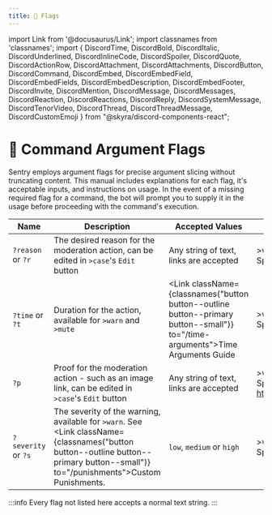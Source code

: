```yaml
---
title: 🚩 Flags
---
```


import Link from '@docusaurus/Link';
import classnames from 'classnames';
import { DiscordTime, DiscordBold, DiscordItalic, DiscordUnderlined, DiscordInlineCode, DiscordSpoiler, DiscordQuote, DiscordActionRow, DiscordAttachment, DiscordAttachments, DiscordButton, DiscordCommand, DiscordEmbed, DiscordEmbedField, DiscordEmbedFields, DiscordEmbedDescription, DiscordEmbedFooter, DiscordInvite, DiscordMention, DiscordMessage, DiscordMessages, DiscordReaction, DiscordReactions, DiscordReply, DiscordSystemMessage, DiscordTenorVideo, DiscordThread, DiscordThreadMessage, DiscordCustomEmoji } from "@skyra/discord-components-react";

# 🚩 Command Argument Flags
Sentry employs argument flags for precise argument slicing without truncating content. This manual includes explanations for each flag, it's acceptable inputs, and instructions on usage. In the event of a missing required flag for a command, the bot will prompt you to supply it in the usage before proceeding with the command's execution.

Name | Description | Accepted Values | Example
--- | --- | --- | --- |
`?reason` or `?r` | The desired reason for the moderation action, can be edited in `>case`'s `Edit` button | Any string of text, links are accepted | <DiscordMessages><DiscordMessage>&gt;warn <DiscordMention>vNziie--</DiscordMention> ?r Spamming</DiscordMessage></DiscordMessages>
`?time` or `?t` | Duration for the action, available for `>warn` and `>mute` | <Link className={classnames("button button--outline button--primary button--small")} to="/time-arguments">Time Arguments Guide</Link> | <DiscordMessages><DiscordMessage>&gt;warn <DiscordMention>vNziie--</DiscordMention> ?r Spamming ?t 12h</DiscordMessage></DiscordMessages>
`?p` | Proof for the moderation action - such as an image link, can be edited in `>case`'s `Edit` button | Any string of text, links are accepted | <DiscordMessages><DiscordMessage>&gt;warn <DiscordMention>vNziie--</DiscordMention> ?r Spamming ?p https://nziie.xyz/video</DiscordMessage></DiscordMessages>
`?severity` or `?s` | The severity of the warning, available for `>warn`. See <Link className={classnames("button button--outline button--primary button--small")} to="/punishments">Custom Punishments</Link>. | `low`, `medium` or `high` | <DiscordMessages><DiscordMessage>&gt;warn <DiscordMention>vNziie--</DiscordMention> ?r Spamming ?s medium</DiscordMessage></DiscordMessages>

:::info
Every flag not listed here accepts a normal text string.
:::